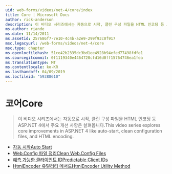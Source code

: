 ```yaml
---
uid: web-forms/videos/net-4/core/index
title: Core | Microsoft Docs
author: rick-anderson
description: 이 비디오 시리즈에서는 자동으로 시작, 클린 구성 파일을 HTML 인코딩 등 ASP.NET 4에서 주요 개선 사항은 살펴봅니다.
ms.author: riande
ms.date: 11/14/2011
ms.assetid: 257686f7-7e10-4c4b-a2e9-299f93c0f917
msc.legacyurl: /web-forms/videos/net-4/core
msc.type: chapter
ms.openlocfilehash: 51ce42b2335dc3bd1ee4928b94efed77498fdfe1
ms.sourcegitcommit: 0f1119340e4464720cfd16d0ff15764746ea1fea
ms.translationtype: MT
ms.contentlocale: ko-KR
ms.lasthandoff: 04/09/2019
ms.locfileid: "59388610"
---
```

# <a name="core"></a><span data-ttu-id="015b2-103">코어</span><span class="sxs-lookup"><span data-stu-id="015b2-103">Core</span></span>

> <span data-ttu-id="015b2-104">이 비디오 시리즈에서는 자동으로 시작, 클린 구성 파일을 HTML 인코딩 등 ASP.NET 4에서 주요 개선 사항은 살펴봅니다.</span><span class="sxs-lookup"><span data-stu-id="015b2-104">This video series explores core improvements in ASP.NET 4 like auto-start, clean configuration files, and HTML encoding.</span></span>


- [<span data-ttu-id="015b2-105">자동 시작</span><span class="sxs-lookup"><span data-stu-id="015b2-105">Auto Start</span></span>](aspnet-4-quick-hit-auto-start.md)
- [<span data-ttu-id="015b2-106">Web.Config 파일 정리</span><span class="sxs-lookup"><span data-stu-id="015b2-106">Clean Web.Config Files</span></span>](aspnet-4-quick-hit-clean-webconfig-files.md)
- [<span data-ttu-id="015b2-107">예측 가능한 클라이언트 ID</span><span class="sxs-lookup"><span data-stu-id="015b2-107">Predictable Client IDs</span></span>](aspnet-4-quick-hit-predictable-client-ids.md)
- [<span data-ttu-id="015b2-108">HtmlEncoder 유틸리티 메서드</span><span class="sxs-lookup"><span data-stu-id="015b2-108">HtmlEncoder Utility Method</span></span>](aspnet-4-quick-hit-the-htmlencoder-utility-method.md)
